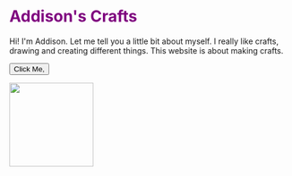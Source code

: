 
<h1> Addison's Crafts </h1>
Hi!  I'm Addison.  Let me tell you a little bit about myself. I really like crafts, drawing and creating different things.  This website is about making crafts.


 <head>
<style> 
h1 {
color: purple;
}
</style>
 



<script>
function askQuestions () {
alert ("A word I would use to describe me is artistic");
var word = prompt('What is a word you would use to describe you?');
alert("Cool!");
}
</script>
<button onclick="askQuestions()">Click Me,</button>

<img src="https://s-media-cache-ak0.pinimg.com/originals/ff/a4/e8/ffa4e8161253da3663b143158806a2d7.png" width=150 height=150>
